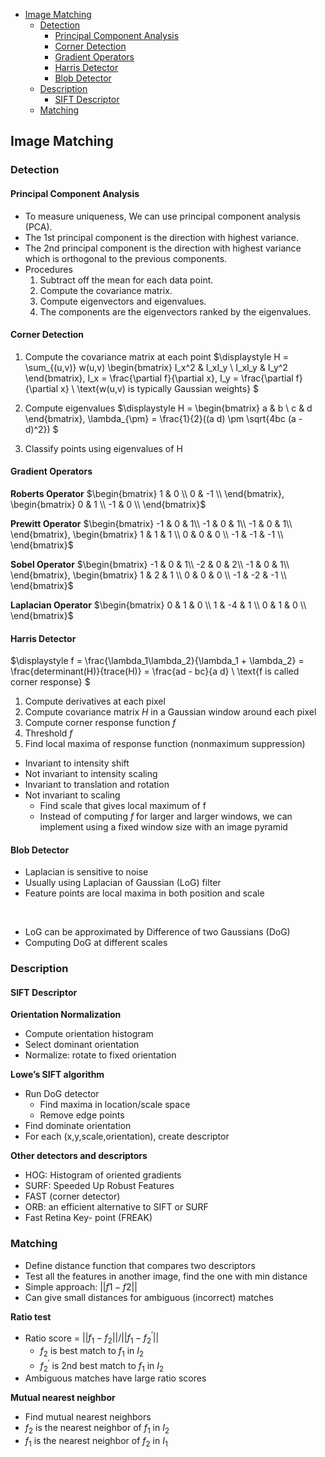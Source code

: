 <!-- TOC -->

- [Image Matching](#image-matching)
  - [Detection](#detection)
    - [Principal Component Analysis](#principal-component-analysis)
    - [Corner Detection](#corner-detection)
    - [Gradient Operators](#gradient-operators)
    - [Harris Detector](#harris-detector)
    - [Blob Detector](#blob-detector)
  - [Description](#description)
    - [SIFT Descriptor](#sift-descriptor)
  - [Matching](#matching)

<!-- /TOC -->






## Image Matching
### Detection
#### Principal Component Analysis
- To measure uniqueness, We can use principal component analysis (PCA).
- The 1st principal component is the direction with highest variance.
- The 2nd principal component is the direction with highest variance which is orthogonal to the previous components.
- Procedures
  1. Subtract off the mean for each data point.
  2. Compute the covariance matrix.
  3. Compute eigenvectors and eigenvalues.
  4. The components are the eigenvectors ranked by the eigenvalues.

#### Corner Detection
1. Compute the covariance matrix at each point
$\displaystyle H = \sum_{(u,v)} w(u,v) 
\begin{bmatrix} I_x^2 & I_xI_y \\ I_xI_y & I_y^2 \end{bmatrix}, 
I_x = \frac{\partial f}{\partial x}, 
I_y = \frac{\partial f}{\partial x} \\
\text{w(u,v) is typically Gaussian weights} $

2. Compute eigenvalues
$\displaystyle H = \begin{bmatrix} a & b \\ c & d \end{bmatrix}, 
\lambda_{\pm} = \frac{1}{2}((a  d) \pm \sqrt{4bc  (a - d)^2}) $

3. Classify points using eigenvalues of H

#### Gradient Operators
**Roberts Operator**
$\begin{bmatrix}
    1 & 0 \\ 
    0 & -1 \\ 
\end{bmatrix}, 
\begin{bmatrix}
    0 & 1 \\ 
    -1 & 0 \\ 
\end{bmatrix}$

**Prewitt Operator**
$\begin{bmatrix}
    -1 & 0 & 1\\ 
    -1 & 0 & 1\\ 
    -1 & 0 & 1\\ 
\end{bmatrix}, 
\begin{bmatrix}
    1 & 1 & 1 \\ 
    0 & 0 & 0 \\ 
    -1 & -1 & -1 \\ 
\end{bmatrix}$

**Sobel Operator**
$\begin{bmatrix}
    -1 & 0 & 1\\ 
    -2 & 0 & 2\\ 
    -1 & 0 & 1\\ 
\end{bmatrix}, 
\begin{bmatrix}
    1 & 2 & 1 \\ 
    0 & 0 & 0 \\ 
    -1 & -2 & -1 \\ 
\end{bmatrix}$

**Laplacian Operator**
$\begin{bmatrix}
    0 & 1 & 0 \\ 
    1 & -4 & 1 \\ 
    0 & 1 & 0 \\ 
\end{bmatrix}$


#### Harris Detector
$\displaystyle f = \frac{\lambda_1\lambda_2}{\lambda_1 + \lambda_2}
= \frac{determinant(H)}{trace(H)} = \frac{ad - bc}{a  d} \\
\text{f is called corner response} $
1. Compute derivatives at each pixel
2. Compute covariance matrix $H$ in a Gaussian window around each pixel 
3. Compute corner response function $f$
4. Threshold $f$
5. Find local maxima of response function (nonmaximum suppression)

- Invariant to intensity shift
- Not invariant to intensity scaling
- Invariant to translation and rotation
- Not invariant to scaling
  - Find scale that gives local maximum of f
  - Instead of computing $f$ for larger and larger windows, we can implement using a fixed window size with an image pyramid

#### Blob Detector
- Laplacian is sensitive to noise
- Usually using Laplacian of Gaussian (LoG) filter
- Feature points are local maxima in both position and scale
<br>

- LoG can be approximated by Difference of two Gaussians (DoG)
- Computing DoG at different scales



### Description
#### SIFT Descriptor
**Orientation Normalization**
- Compute orientation histogram
- Select dominant orientation
- Normalize: rotate to fixed orientation 

**Lowe’s SIFT algorithm**
- Run DoG detector
  - Find maxima in location/scale space
  - Remove edge points
- Find dominate orientation
- For each (x,y,scale,orientation), create descriptor

**Other detectors and descriptors**
- HOG: Histogram of oriented gradients
- SURF: Speeded Up Robust Features 
- FAST (corner detector) 
- ORB: an efficient alternative to SIFT or SURF 
- Fast Retina Key- point (FREAK) 

### Matching
- Define distance function that compares two descriptors
- Test all the features in another image, find the one with min distance
- Simple approach: $||f1 - f2 ||$
- Can give small distances for ambiguous (incorrect) matches

**Ratio test**
- Ratio score = $||f_1 - f_2 || / || f_1 - f_2^{'} ||$
  - $f_2$ is best match to $f_1$ in $I_2$
  - $f_2^{'}$ is 2nd best match to $f_1$ in $I_2$
- Ambiguous matches have large ratio scores

**Mutual nearest neighbor**
- Find mutual nearest neighbors
- $f_2$ is the nearest neighbor of $f_1$ in $I_2$
- $f_1$ is the nearest neighbor of $f_2$ in $I_1$




